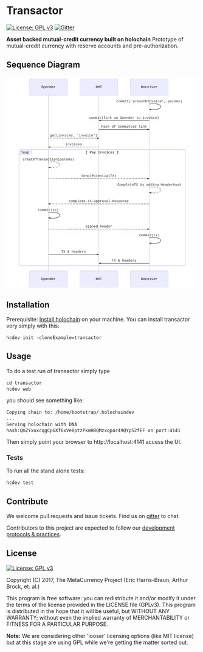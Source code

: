 # Transactor

[![License: GPL v3](https://img.shields.io/badge/License-GPL%20v3-blue.svg)](http://www.gnu.org/licenses/gpl-3.0)
[![Gitter](https://badges.gitter.im/metacurrency/holochain.svg)](https://gitter.im/metacurrency/holochain?utm_source=badge&utm_medium=badge&utm_campaign=pr-badge&utm_content=body_badge)

**Asset backed mutual-credit currency built on holochain**
Prototype of mutual-credit currency with reserve accounts and pre-authorization.
## Sequence Diagram

<img src="sequence.svg">

## Installation

Prerequisite: [Install holochain](https://github.com/metacurrency/holochain/#installation) on your machine.
You can install transactor very simply with this:

``` shell
hcdev init -cloneExample=transactor

```

## Usage

To do a test run of transactor simply type

``` shell
cd transactor
hcdev web
```
you should see something like:

``` shell
Copying chain to: /home/bootstrap/.holochaindev
...
Serving holochain with DNA hash:QmZYxoxcqgCp6Xf6xVe8ptzPkmH8QMzxqp4r49QYpS2fEF on port:4141
```
Then simply point your browser to http://localhost:4141 access the UI.

### Tests
To run all the stand alone tests:

``` shell
hcdev test
```

## Contribute
We welcome pull requests and issue tickets.  Find us on [gitter](https://gitter.im/metacurrency/holochain) to chat.

Contributors to this project are expected to follow our [development protocols & practices](https://github.com/metacurrency/holochain/wiki/Development-Protocols).


## License
[![License: GPL v3](https://img.shields.io/badge/License-GPL%20v3-blue.svg)](http://www.gnu.org/licenses/gpl-3.0)

Copyright (C) 2017, The MetaCurrency Project (Eric Harris-Braun, Arthur Brock, et. al.)

This program is free software: you can redistribute it and/or modify it under the terms of the license provided in the LICENSE file (GPLv3).  This program is distributed in the hope that it will be useful, but WITHOUT ANY WARRANTY; without even the implied warranty of MERCHANTABILITY or FITNESS FOR A PARTICULAR PURPOSE.

**Note:** We are considering other 'looser' licensing options (like MIT license) but at this stage are using GPL while we're getting the matter sorted out.
